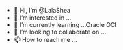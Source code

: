 - 👋 Hi, I’m @LalaShea
- 👀 I’m interested in ...
- 🌱 I’m currently learning ...Oracle OCI
- 💞️ I’m looking to collaborate on ...
- 📫 How to reach me ...

<!---
LalaShea/LalaShea is a ✨ special ✨ repository because its `README.md` (this file) appears on your GitHub profile.
You can click the Preview link to take a look at your changes.
--->
